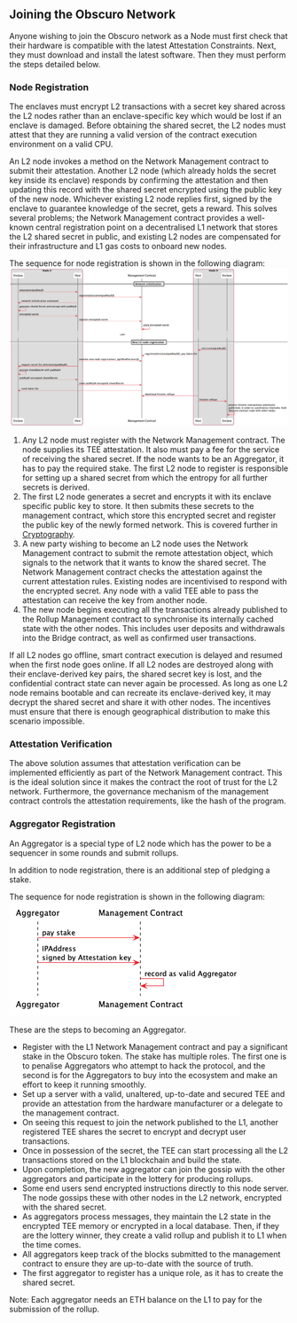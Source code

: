 ## Joining the Obscuro Network
Anyone wishing to join the Obscuro network as a Node must first check that their hardware is compatible with the latest Attestation Constraints. Next, they must download and install the latest software. Then they must perform the steps detailed below.

### Node Registration
The enclaves must encrypt L2 transactions with a secret key shared across the L2 nodes rather than an enclave-specific key which would be lost if an enclave is damaged.
Before obtaining the shared secret, the L2 nodes must attest that they are running a valid version of the contract execution environment on a valid CPU.

An L2 node invokes a method on the Network Management contract to submit their attestation. Another L2 node (which already holds the secret key inside its enclave) responds by confirming the attestation and then updating this record with the shared secret encrypted using the public key of the new node. Whichever existing L2 node replies first, signed by the enclave to guarantee knowledge of the secret, gets a reward. This solves several problems; the Network Management contract provides a well-known central registration point on a decentralised L1 network that stores the L2 shared secret in public, and existing L2 nodes are compensated for their infrastructure and L1 gas costs to onboard new nodes.

The sequence for node registration is shown in the following diagram:
![node registration](./images/node-registration.png)

1. Any L2 node must register with the Network Management contract. The node supplies its TEE attestation. It also must pay a fee for the service of receiving the shared secret. If the node wants to be an Aggregator, it has to pay the required stake. The first L2 node to register is responsible for setting up a shared secret from which the entropy for all further secrets is derived.
2. The first L2 node generates a secret and encrypts it with its enclave specific public key to store. It then submits these secrets to the management contract, which store this encrypted secret and register the public key of the newly formed network. This is covered further in [Cryptography](cryptography.md).
3. A new party wishing to become an L2 node uses the Network Management contract to submit the remote attestation object, which signals to the network that it wants to know the shared secret. The Network Management contract checks the attestation against the current attestation rules. Existing nodes are incentivised to respond with the encrypted secret. Any node with a valid TEE able to pass the attestation can receive the key from another node.
4. The new node begins executing all the transactions already published to the Rollup Management contract to synchronise its internally cached state with the other nodes. This includes user deposits and withdrawals into the Bridge contract, as well as confirmed user transactions.

If all L2 nodes go offline, smart contract execution is delayed and resumed when the first node goes online.
If all L2 nodes are destroyed along with their enclave-derived key pairs, the shared secret key is lost, and the confidential contract state can never again be processed. As long as one L2 node remains bootable and can recreate its enclave-derived key, it may decrypt the shared secret and share it with other nodes. The incentives must ensure that there is enough geographical distribution to make this scenario impossible.

### Attestation Verification
The above solution assumes that attestation verification can be implemented efficiently as part of the Network Management contract. This is the ideal solution since it makes the contract the root of trust for the L2 network. Furthermore, the governance mechanism of the management contract controls the attestation requirements, like the hash of the program.

### Aggregator Registration
An Aggregator is a special type of L2 node which has the power to be a sequencer in some rounds and submit rollups.

In addition to node registration, there is an additional step of pledging a stake.

The sequence for node registration is shown in the following diagram:
![aggregator staking](./images/aggregator-stake.png)

These are the steps to becoming an Aggregator.
* Register with the L1 Network Management contract and pay a significant stake in the Obscuro token. The stake has multiple roles. The first one is to penalise Aggregators who attempt to hack the protocol, and the second is for the Aggregators to buy into the ecosystem and make an effort to keep it running smoothly.
* Set up a server with a valid, unaltered, up-to-date and secured TEE and provide an attestation from the hardware manufacturer or a delegate to the management contract.
* On seeing this request to join the network published to the L1, another registered TEE shares the secret to encrypt and decrypt user transactions.
* Once in possession of the secret, the TEE can start processing all the L2 transactions stored on the L1 blockchain and build the state.
* Upon completion, the new aggregator can join the gossip with the other aggregators and participate in the lottery for producing rollups.
* Some end users send encrypted instructions directly to this node server. The node gossips these with other nodes in the L2 network, encrypted with the shared secret.
* As aggregators process messages, they maintain the L2 state in the encrypted TEE memory or encrypted in a local database. Then, if they are the lottery winner, they create a valid rollup and publish it to L1 when the time comes.
* All aggregators keep track of the blocks submitted to the management contract to ensure they are up-to-date with the source of truth.
* The first aggregator to register has a unique role, as it has to create the shared secret.

Note: Each aggregator needs an ETH balance on the L1 to pay for the submission of the rollup.
